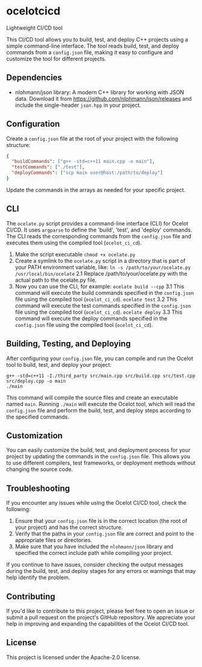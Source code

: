 # ocelotcicd
Lightweight CI/CD tool

This CI/CD tool allows you to build, test, and deploy C++ projects using a simple command-line interface. The tool reads build, test, and deploy commands from a `config.json` file, making it easy to configure and customize the tool for different projects.

## Dependencies

- nlohmann/json library: A modern C++ library for working with JSON data. Download it from https://github.com/nlohmann/json/releases and include the single-header `json.hpp` in your project.

## Configuration

Create a `config.json` file at the root of your project with the following structure:

```json
{
  "buildCommands": ["g++ -std=c++11 main.cpp -o main"],
  "testCommands": ["./test"],
  "deployCommands": ["scp main user@host:/path/to/deploy"]
}
```

Update the commands in the arrays as needed for your specific project.

## CLI

The `ocelate.py` script provides a command-line interface (CLI) for Ocelot CI/CD. It uses `argparse` to define the 'build', 'test', and 'deploy' commands. The CLI reads the corresponding commands from the `config.json` file and executes them using the compiled tool (`ocelot_ci_cd`).

1. Make the script executable
        ```chmod +x ocelate.py```
2. Create a symlink to the `ocelate.py` script in a directory that is part of your PATH environment variable, like:
        ```ln -s /path/to/your/ocelate.py /usr/local/bin/ocelate```
    2.1 Replace /path/to/your/ocelate.py with the actual path to the ocelate.py file.
3. Now you can use the CLI, for example:
        ```ocelate build --cpp```
    3.1 This command will execute the build commands specified in the `config.json` file using the compiled tool (`ocelot_ci_cd`).
        ```ocelate test```
    3.2 This command will execute the test commands specified in the `config.json` file using the compiled tool (`ocelot_ci_cd`).
        ```ocelate deploy```
    3.3 This command will execute the deploy commands specified in the `config.json` file using the compiled tool (`ocelot_ci_cd`).

## Building, Testing, and Deploying

After configuring your `config.json` file, you can compile and run the Ocelot tool to build, test, and deploy your project:

```
g++ -std=c++11 -I./third_party src/main.cpp src/build.cpp src/test.cpp src/deploy.cpp -o main
./main
```

This command will compile the source files and create an executable named `main`. Running `./main` will execute the Ocelot tool, which will read the `config.json` file and perform the build, test, and deploy steps according to the specified commands.

## Customization

You can easily customize the build, test, and deployment process for your project by updating the commands in the `config.json` file. This allows you to use different compilers, test frameworks, or deployment methods without changing the source code.

## Troubleshooting

If you encounter any issues while using the Ocelot CI/CD tool, check the following:

1. Ensure that your `config.json` file is in the correct location (the root of your project) and has the correct structure.
2. Verify that the paths in your `config.json` file are correct and point to the appropriate files or directories.
3. Make sure that you have included the `nlohmann/json` library and specified the correct include path while compiling your project.

If you continue to have issues, consider checking the output messages during the build, test, and deploy stages for any errors or warnings that may help identify the problem.

## Contributing

If you'd like to contribute to this project, please feel free to open an issue or submit a pull request on the project's GitHub repository. We appreciate your help in improving and expanding the capabilities of the Ocelot CI/CD tool.

## License

This project is licensed under the Apache-2.0 license.
